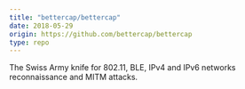 ```yaml
---
title: "bettercap/bettercap"
date: 2018-05-29
origin: https://github.com/bettercap/bettercap
type: repo
---
```


The Swiss Army knife for 802.11, BLE, IPv4 and IPv6 networks reconnaissance and MITM attacks.